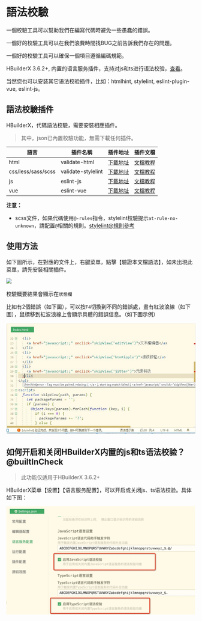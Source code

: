 # 語法校驗

一個校驗工具可以幫助我們在編寫代碼時避免一些愚蠢的錯誤。

一個好的校驗工具可以在我們浪費時間找BUG之前告訴我們存在的問題。

一個好的校驗工具可以確保一個項目遵循編碼規範。

HBuilderX 3.6.2+, 内置的语言服务插件，支持对js和ts进行语法校验，[查看](#builtInCheck)。

当然您也可以安装其它语法校验插件，比如：htmlhint, stylelint, eslint-plugin-vue, eslint-js。


## 語法校驗插件

HBuilderX，代碼語法校驗，需要安裝相應插件。

> 其中，json已內置校驗功能，無需下載任何插件。

|語言			|插件名稱			|插件地址																|插件文檔											|
|--				|--					|--																		|--													|
|html			|validate-html		|[下載地址](https://ext.dcloud.net.cn/plugin?name=validate-html)		|[文檔教程](/Tutorial/extension/validate-html)		|
|css/less/sass/scss	|validate-stylelint	| [下載地址](https://ext.dcloud.net.cn/plugin?name=validate-stylelint)	|[文檔教程](/Tutorial/extension/validate-stylelint)	|
|js				|eslint-js			|[下載地址](https://ext.dcloud.net.cn/plugin?name=eslint-js)			|[文檔教程](/Tutorial/extension/eslint-js)			|
|vue			|eslint-vue			|[下載地址](https://ext.dcloud.net.cn/plugin?name=eslint-vue)			|[文檔教程](/Tutorial/extension/eslint-vue)			|

**注意：**
- scss文件，如果代碼使用`@-rules`指令，stylelint校驗提示`at-rule-no-unknown`，請配置`@`相關的規則。[stylelint@規則參考](http://stylelint.cn/user-guide/rules/#at-rule)

## 使用方法

如下圖所示，在對應的文件上，右鍵菜單，點擊【驗證本文檔語法】，如未出現此菜單，請先安裝相關插件。

<img src="/static/snapshots/tutorial/syntaxcheck/yntaxcheck.png" style="zoom:90%;" />

校驗概要結果會顯示在`狀態欄`

比如有2個錯誤（如下圖），可以按`F4`切換到不同的錯誤處，畫有紅波浪線（如下圖），鼠標移到紅波浪線上會顯示具體的錯誤信息。（如下圖示例）

<img src="/static/snapshots/tutorial/syntaxcheck/plugins-syntax-check-01.png" style="zoom: 90%;border:1px solid #eee;border-radius: 5px;" />

## 如何开启和关闭HBuilderX内置的js和ts语法校验？@builtInCheck

> 此功能仅适用于HBuilderX 3.6.2+

HBuilderX菜单【设置】【语言服务配置】，可以开启或关闭js、ts语法校验。具体如下图：

<img src="/static/snapshots/tutorial/syntaxcheck/hx_settings_sytax_check.jpg" class="hd-img" />
